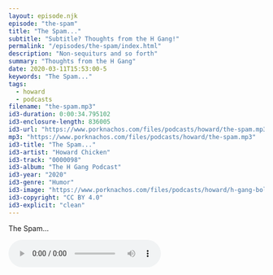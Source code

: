 ```yaml
---
layout: episode.njk
episode: "the-spam"
title: "The Spam..."
subtitle: "Subtitle? Thoughts from the H Gang!"
permalink: "/episodes/the-spam/index.html"
description: "Non-sequiturs and so forth"
summary: "Thoughts from the H Gang"
date: 2020-03-11T15:53:00-5
keywords: "The Spam..."
tags:
  - howard
  - podcasts
filename: "the-spam.mp3"
id3-duration: 0:00:34.795102
id3-enclosure-length: 836005
id3-url: "https://www.porknachos.com/files/podcasts/howard/the-spam.mp3"
mp3: "https://www.porknachos.com/files/podcasts/howard/the-spam.mp3"
id3-title: "The Spam..."
id3-artist: "Howard Chicken"
id3-track: "0000098"
id3-album: "The H Gang Podcast"
id3-year: "2020"
id3-genre: "Humor"
id3-image: "https://www.porknachos.com/files/podcasts/howard/h-gang-bold.jpg"
id3-copyright: "CC BY 4.0"
id3-explicit: "clean"
---
```

The Spam...

<audio controls>
  <source src="https://www.porknachos.com/files/podcasts/howard/the-spam.mp3">
</audio>
